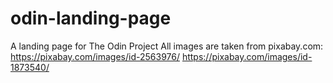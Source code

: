 # odin-landing-page
A landing page for The Odin Project
All images are taken from pixabay.com:
https://pixabay.com/images/id-2563976/
https://pixabay.com/images/id-1873540/